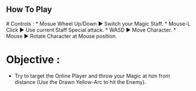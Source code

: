<h2> How To Play </h2>
# Controls :
* Mosue Wheel Up/Down ► Switch your Magic Staff.
* Mouse-L Click ► Use current Staff Special attack.
* WASD ► Move Character.
* Mouse  ► Rotate Character at Mouse position.

# Objective :
* Try to target the Online Player and throw your Magic at him from distance (Use the Drawn Yellow-Arc to hit the Enemy).
